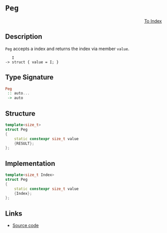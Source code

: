 <!-- Copyright 2024 Feng Mofan
SPDX-License-Identifier: Apache-2.0 -->

# `Peg`

<p style='text-align: right;'><a href="../utilities.md#peg">To Index</a></p>

## Description

`Peg` accepts a index and returns the index via member `value`.

<pre><code>   I
-> struct { value = I; }</code></pre>

## Type Signature

```Haskell
Peg
 :: auto...
 -> auto
```

## Structure

```C++
template<size_t>
struct Peg
{
    static constexpr size_t value
    {RESULT};
};
```

## Implementation

```C++
template<size_t Index>
struct Peg
{
    static constexpr size_t value
    {Index};
};
```

## Links

- [Source code](../../../conceptrodon/peg.hpp)
